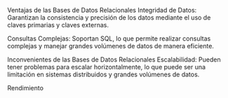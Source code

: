Ventajas de las Bases de Datos Relacionales
Integridad de Datos: Garantizan la consistencia y precisión de los datos mediante el uso de claves primarias y claves externas.

Consultas Complejas: Soportan SQL, lo que permite realizar consultas complejas y manejar grandes volúmenes de datos de manera eficiente.

Inconvenientes de las Bases de Datos Relacionales
Escalabilidad: Pueden tener problemas para escalar horizontalmente, lo que puede ser una limitación en sistemas distribuidos y grandes volúmenes de datos.

Rendimiento